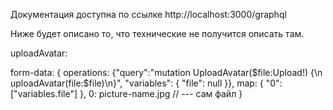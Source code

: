 Документация доступна по ссылке http://localhost:3000/graphql

Ниже будет описано то, что технические не получится описать там.

uploadAvatar:

form-data: {
operations: {"query":"mutation UploadAvatar($file:Upload!) {\n uploadAvatar(file:$file)\n}", "variables": { "file": null }},
map: { "0": ["variables.file"] },
0: picture-name.jpg // --- сам файл
}

